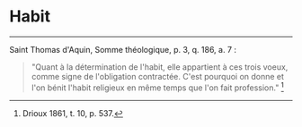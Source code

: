 # Habit

***

Saint Thomas d'Aquin, Somme théologique, p. 3, q. 186, a. 7 :

> "Quant à la détermination de l'habit, elle appartient à ces trois voeux, comme signe de l'obligation contractée. C'est pourquoi on donne et l'on bénit l'habit religieux en même temps que l'on fait profession." [^1]

[^1]: Drioux 1861, t. 10, p. 537.



